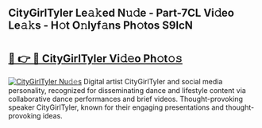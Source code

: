 ## CityGirlTyler Le𝚊𝚔ed N𝚞𝚍e - Part-7CL Vi𝚍eo Le𝚊𝚔s - H𝚘t O𝚗lyf𝚊ns Ph𝚘tos S9lcN

# <h2><a href="http://hf8gqt.feru.top/?c=CityGirlTyler">🔗 👉 🔴 CityGirlTyler Vi𝚍𝚎o Ph𝚘t𝚘𝚜</a></h2>

[![CityGirlTyler Nu𝚍𝚎s](https://i.imgur.com/0TWrTi3.gif)](http://hf8gqt.feru.top/?c=CityGirlTyler)
Digital artist CityGirlTyler and social media personality, recognized for disseminating dance and lifestyle content via collaborative dance performances and brief videos. Thought-provoking speaker CityGirlTyler, known for their engaging presentations and thought-provoking ideas. 
